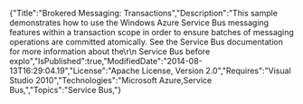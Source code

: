 {"Title":"Brokered Messaging: Transactions","Description":"This sample demonstrates how to use the Windows Azure Service Bus messaging features within a transaction scope in order to ensure batches of messaging operations are committed atomically. See the Service Bus documentation for more information about the\r\n Service Bus before explo","IsPublished":true,"ModifiedDate":"2014-08-13T16:29:04.19","License":"Apache License, Version 2.0","Requires":"Visual Studio 2010","Technologies":"Microsoft Azure,Service Bus,","Topics":"Service Bus,"}